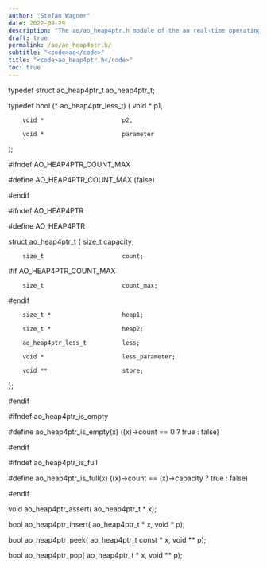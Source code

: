 ```yaml
---
author: "Stefan Wagner"
date: 2022-08-29
description: "The ao/ao_heap4ptr.h module of the ao real-time operating system."
draft: true
permalink: /ao/ao_heap4ptr.h/ 
subtitle: "<code>ao</code>"
title: "<code>ao_heap4ptr.h</code>"
toc: true
---
```


typedef struct  ao_heap4ptr_t       ao_heap4ptr_t;

typedef bool (*                     ao_heap4ptr_less_t)
(
        void *                      p1,

        void *                      p2,

        void *                      parameter
);

#ifndef AO_HEAP4PTR_COUNT_MAX

#define AO_HEAP4PTR_COUNT_MAX       (false)

#endif

#ifndef AO_HEAP4PTR

#define AO_HEAP4PTR

struct  ao_heap4ptr_t
{
        size_t                      capacity;

        size_t                      count;

#if     AO_HEAP4PTR_COUNT_MAX

        size_t                      count_max;

#endif

        size_t *                    heap1;

        size_t *                    heap2;

        ao_heap4ptr_less_t          less;

        void *                      less_parameter;

        void **                     store;
};

#endif

#ifndef ao_heap4ptr_is_empty

#define ao_heap4ptr_is_empty(x)     ((x)->count == 0 ? true : false)

#endif

#ifndef ao_heap4ptr_is_full

#define ao_heap4ptr_is_full(x)      ((x)->count == (x)->capacity ? true : false)

#endif

void    ao_heap4ptr_assert(         ao_heap4ptr_t * x);

bool    ao_heap4ptr_insert(         ao_heap4ptr_t * x, void * p);

bool    ao_heap4ptr_peek(           ao_heap4ptr_t const * x, void ** p);

bool    ao_heap4ptr_pop(            ao_heap4ptr_t * x, void ** p);

